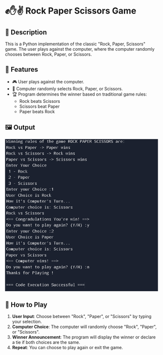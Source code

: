 # ✊✋✌️ Rock Paper Scissors Game

## 📝 Description
This is a Python implementation of the classic "Rock, Paper, Scissors" game. The user plays against the computer, where the computer randomly chooses between Rock, Paper, or Scissors.

## 🌟 Features
- 🎮 User plays against the computer.
- 🎲 Computer randomly selects Rock, Paper, or Scissors.
- 🏆 Program determines the winner based on traditional game rules:
  - Rock beats Scissors
  - Scissors beat Paper
  - Paper beats Rock

## 🖼️ Output
![Output Image](https://github.com/mohan-prasath7/Python-Projects/blob/main/Rock%20Scissors%20game/assets/Output.jpeg)

## 🚀 How to Play
1. **User Input**: Choose between "Rock", "Paper", or "Scissors" by typing your selection.
2. **Computer Choice**: The computer will randomly choose "Rock", "Paper", or "Scissors".
3. **Winner Announcement**: The program will display the winner or declare a tie if both choices are the same.
4. **Repeat**: You can choose to play again or exit the game.
